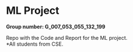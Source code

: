 # ML Project

**Group number: G_007_053_055_132_199**

Repo with the Code and Report for the ML project.\
*All students from CSE.


